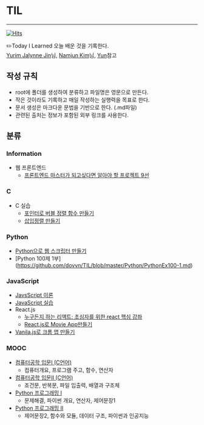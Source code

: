 # TIL
***
[![Hits](https://hits.seeyoufarm.com/api/count/incr/badge.svg?url=https://github.com/jdaun/TIL)](https://hits.seeyoufarm.com/)


:pencil2:Today I Learned 오늘 배운 것을 기록한다.  
[Yurim Jalynne Jin](https://github.com/milooy)님, [Namjun Kim](https://github.com/namjunemy)님, [Yun](https://github.com/cheese10yun)참고  



## 작성 규칙
* root에 폴더를 생성하여 분류하고 파일명은 영문으로 만든다.
* 작은 것이라도 기록하고 매일 작성하는 실행력을 목표로 한다.
* 문서 생성은 마크다운 문법을 기반으로 한다. (.md파일)
* 관련된 출처는 정보가 포함된 외부 링크를 사용한다.



## 분류
### Information
* 웹 프론트엔드 
  * [프론트엔드 마스터가 되고싶다면 알아야 할 프로젝트 9선](https://github.com/jdaun/TIL/blob/master/Information/Web-front-end/9projectsforMaster.md)

### C
* C 실습
  * [포인터로 버블 정렬 함수 만들기](https://github.com/jdaun/TIL/blob/master/C/c_ex/bubblesort.md)
  * [삽입정렬 만들기](https://github.com/jdaun/TIL/blob/master/C/c_ex/insertsort.md)
### Python
* [Python으로 웹 스크립터 만들기](https://github.com/dovvn/TIL/blob/master/Python/Python_Scraper.md)
* [Python 100제 1부]
(https://github.com/dovvn/TIL/blob/master/Python/PythonEx100-1.md)
### JavaScript
* [JavsScript 이론](https://github.com/jdaun/TIL/blob/master/JavaScript/concept.md)
* [JavaScript 실습](https://github.com/jdaun/TIL/blob/master/JavaScript/jsExample.md)
* React.js
  * [누구든지 하는 리액트: 초심자를 위한 react 핵심 강좌](https://github.com/dovvn/TIL/tree/master/React.js)
  * [React.js로 Movie App만들기](https://github.com/dovvn/TIL/blob/master/React.js/first-webservice.md)
* [Vanila.js로 크롬 앱 만들기](https://github.com/dovvn/TIL/blob/master/JavaScript/Vanila.md)
### MOOC
* [컴퓨터공학 입문I (C언어)](https://github.com/jdaun/TIL/blob/master/MOOC/CS_part1.md)
  * 컴퓨터개요, 프로그램 주고, 함수, 연산자
* [컴퓨터공학 입문II (C언어)](https://github.com/jdaun/TIL/blob/master/MOOC/CS_part2.md)
  * 조건문, 반복문, 파일 입출력, 배열과 구조체
* [Python 프로그래밍 I](https://github.com/jdaun/TIL/blob/master/MOOC/Python_part1.md)
  * 문제해결, 파이썬 개요, 연산자, 제어문장1
* [Python 프로그래밍 II](https://github.com/jdaun/TIL/blob/master/MOOC/Python_part2.md)
  * 제어문장2, 함수와 모듈, 데이터 구조, 파이썬과 인공지능
